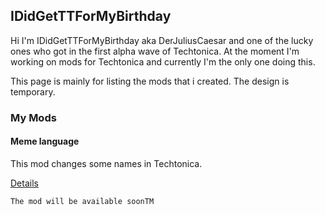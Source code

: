 ## IDidGetTTForMyBirthday

Hi I'm IDidGetTTForMyBirthday aka DerJuliusCaesar and one of the lucky ones who got in the first alpha wave of Techtonica. At the moment I'm working on mods for Techtonica and currently I'm the only one doing this.

This page is mainly for listing the mods that i created. The design is temporary.

### My Mods

#### Meme language

This mod changes some names in Techtonica.

[Details](MemeLanguage.md)

`The mod will be available soonTM`
